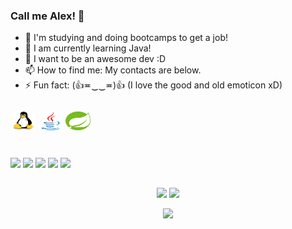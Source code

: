 ### Call me Alex! 👋

- 🔭 I'm studying and doing bootcamps to get a job!
- 🌱 I am currently learning Java!
- 🙂 I want to be an awesome dev :D
- 📫 How to find me: My contacts are below.
- ⚡ Fun fact: (👍≖‿‿≖)👍 (I love the good and old emoticon xD)
 
<div style="display: inline-flex"><br>
 
  <img align="center" alt="tibor-linux" height="30" width="40"
       src="https://raw.githubusercontent.com/devicons/devicon/2ae2a900d2f041da66e950e4d48052658d850630/icons/linux/linux-original.svg">
   <img align="center" alt="tibor-java" height="30" width="40" 
        src="https://raw.githubusercontent.com/devicons/devicon/master/icons/java/java-original.svg">
   <img align="center" alt="tibor-spring" height="30" width="40" 
        src="https://raw.githubusercontent.com/devicons/devicon/master/icons/spring/spring-original.svg">
</div>

  ##

<a href="https://www.linkedin.com/in/alexander-assenheimer-2369961aa/" target="_blank"><img src="https://img.shields.io/badge/LinkedIn-0077B5?style=for-the-badge&logo=linkedin&logoColor=white"></a>
<a href="https://t.me/alex_tibor" target="_blank"><img src="https://img.shields.io/badge/Telegram-2CA5E0?style=for-the-badge&logo=telegram&logoColor=white" target="_blank"></a>
<a href="https://api.whatsapp.com/send?phone=5534988395611" target="_blank"><img src="https://img.shields.io/badge/WhatsApp-25D366?style=for-the-badge&logo=whatsapp&logoColor=white" target="_blank"></a>
<a href="mailto:alex.tibor@hotmail.com" target="_blank"><img src="https://img.shields.io/badge/Microsoft_Outlook-0078D4?style=for-the-badge&logo=microsoft-outlook&logoColor=white" target="_blank"></a>
<a href="https://instagram.com/alex.tibor" target="_blank"><img src="https://img.shields.io/badge/-Instagram-%23E4405F?style=for-the-badge&logo=instagram&logoColor=white" target="_blank"></a>

  ##
<p align = "center">
<img  src = "https://github-readme-stats.vercel.app/api?username=alextibor&show_icons=true&theme=dark&line_height=27">
  <img src = "https://github-readme-stats.vercel.app/api/top-langs/?username=alextibor&theme=dark">
 </p>
 <p align = "center">
<img  src="https://github-readme-streak-stats.herokuapp.com/?user=alextibor&show_icons=true&locale=en&layout=compact&theme=dark&line_height=0" /
 </p>
